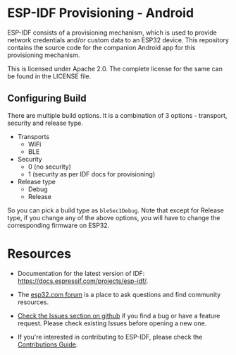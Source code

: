 # ESP-IDF Provisioning - Android

ESP-IDF consists of a provisioning mechanism, which is used to provide network credentials and/or custom data to an ESP32 device.
This repository contains the source code for the companion Android app for this provisioning mechanism.

This is licensed under Apache 2.0. The complete license for the same can be found in the LICENSE file.

## Configuring Build

There are multiple build options. It is a combination of 3 options - transport, security and release type.

- Transports 
  - WiFi
  - BLE
- Security
  - 0 (no security)
  - 1 (security as per IDF docs for provisioning)
- Release type
  - Debug
  - Release

So you can pick a build type as `bleSec1Debug`. Note that except for Release type, if you change any of the above options, you will have to change the corresponding firmware on ESP32.

# Resources

* Documentation for the latest version of IDF: https://docs.espressif.com/projects/esp-idf/.

* The [esp32.com forum](https://esp32.com/) is a place to ask questions and find community resources.

* [Check the Issues section on github](https://github.com/espressif/esp-idf-provisioning-android/issues) if you find a bug or have a feature request. Please check existing Issues before opening a new one.

* If you're interested in contributing to ESP-IDF, please check the [Contributions Guide](https://docs.espressif.com/projects/esp-idf/en/latest/contribute/index.html).
